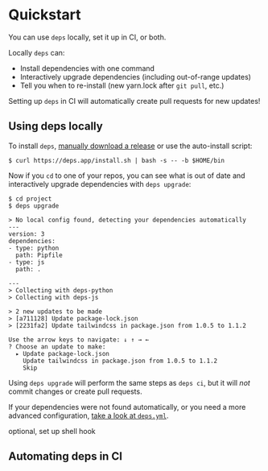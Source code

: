 # Quickstart

You can use `deps` locally, set it up in CI, or both.

Locally `deps` can:

- Install dependencies with one command
- Interactively upgrade dependencies (including out-of-range updates)
- Tell you when to re-install (new yarn.lock after `git pull`, etc.)

Setting up `deps` in CI will automatically create pull requests for new updates!

## Using deps locally

To install `deps`,
[manually download a release](https://github.com/dropseed/deps/releases) or use the auto-install script:

```console
$ curl https://deps.app/install.sh | bash -s -- -b $HOME/bin
```

Now if you `cd` to one of your repos,
you can see what is out of date and interactively upgrade dependencies with `deps upgrade`:

```console
$ cd project
$ deps upgrade

> No local config found, detecting your dependencies automatically
---
version: 3
dependencies:
- type: python
  path: Pipfile
- type: js
  path: .

---
> Collecting with deps-python
> Collecting with deps-js

> 2 new updates to be made
> [a711128] Update package-lock.json
> [2231fa2] Update tailwindcss in package.json from 1.0.5 to 1.1.2

Use the arrow keys to navigate: ↓ ↑ → ←
? Choose an update to make:
  ▸ Update package-lock.json
    Update tailwindcss in package.json from 1.0.5 to 1.1.2
    Skip
```

Using `deps upgrade` will perform the same steps as `deps ci`,
but it will *not* commit changes or create pull requests.

If your dependencies were not found automatically,
or you need a more advanced configuration,
[take a look at `deps.yml`](/config/).


optional, set up shell hook

## Automating deps in CI
